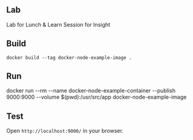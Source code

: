 ## Lab
Lab for Lunch & Learn Session for Insight
## Build
```
docker build --tag docker-node-example-image .
```

## Run

docker run --rm --name docker-node-example-container --publish 9000:9000 --volume $(pwd):/usr/src/app docker-node-example-image

## Test
Open `http://localhost:9000/` in your browser.
